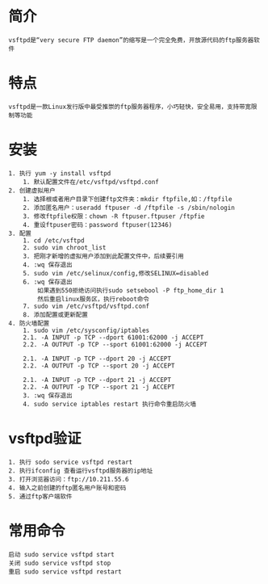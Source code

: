 # 简介
	vsftpd是“very secure FTP daemon”的缩写是一个完全免费，开放源代码的ftp服务器软件
# 特点
	vsftpd是一款Linux发行版中最受推崇的ftp服务器程序，小巧轻快，安全易用，支持带宽限制等功能
# 安装
	1. 执行 yum -y install vsftpd
		1. 默认配置文件在/etc/vsftpd/vsftpd.conf
	2. 创建虚拟用户
		1. 选择根或者用户目录下创建ftp文件夹：mkdir ftpfile,如：/ftpfile
		2. 添加匿名用户：useradd ftpuser -d /ftpfile -s /sbin/nologin
		3. 修改ftpfile权限：chown -R ftpuser.ftpuser /ftpfie
		4. 重设ftpuser密码：password ftpuser(12346)
	3. 配置
		1. cd /etc/vsftpd
		2. sudo vim chroot_list
		3. 把刚才新增的虚拟用户添加到此配置文件中，后续要引用
		4. :wq 保存退出
		5. sudo vim /etc/selinux/config,修改SELINUX=disabled
		6. :wq 保存退出
			如果遇到550拒绝访问执行sudo setsebool -P ftp_home_dir 1
			然后重启linux服务区，执行reboot命令
		7. sudo vim /etc/vsftpd/vsftpd.conf
		8. 添加配置或更新配置
	4. 防火墙配置
		1. sudo vim /etc/sysconfig/iptables
		2.1. -A INPUT -p TCP --dport 61001:62000 -j ACCEPT
		2.2. -A OUTPUT -p TCP --sport 61001:62000 -j ACCEPT

		2.1. -A INPUT -p TCP --dport 20 -j ACCEPT
		2.2. -A OUTPUT -p TCP --sport 20 -j ACCEPT	

		2.1. -A INPUT -p TCP --dport 21 -j ACCEPT
		2.2. -A OUTPUT -p TCP --sport 21 -j ACCEPT	
		3. :wq 保存退出
		4. sudo service iptables restart 执行命令重启防火墙
# vsftpd验证
	1. 执行 sodo service vsftpd restart
	2. 执行ifconfig 查看运行vsftpd服务器的ip地址
	3. 打开浏览器访问：ftp://10.211.55.6
	4. 输入之前创建的ftp匿名用户账号和密码
	5. 通过ftp客户端软件
# 常用命令
	启动 sudo service vsftpd start
	关闭 sudo service vsftpd stop
	重启 sudo service vsftpd restart